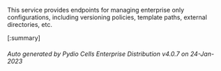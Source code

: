 






This service provides endpoints for managing enterprise only configurations, including versioning policies, template paths, external directories, etc.

[:summary]

###### Auto generated by Pydio Cells Enterprise Distribution v4.0.7 on 24-Jan-2023
